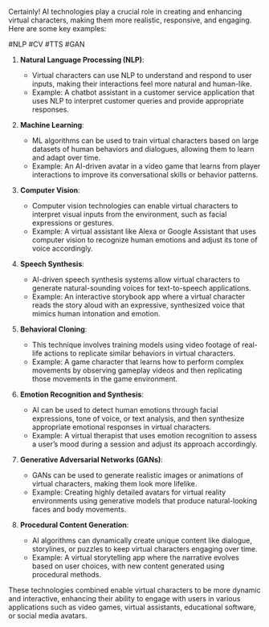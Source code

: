 Certainly! AI technologies play a crucial role in creating and enhancing virtual characters, making them more realistic, responsive, and engaging. Here are some key examples:

#NLP #CV #TTS #GAN

1. **Natural Language Processing (NLP)**:
   - Virtual characters can use NLP to understand and respond to user inputs, making their interactions feel more natural and human-like.
   - Example: A chatbot assistant in a customer service application that uses NLP to interpret customer queries and provide appropriate responses.

2. **Machine Learning**:
   - ML algorithms can be used to train virtual characters based on large datasets of human behaviors and dialogues, allowing them to learn and adapt over time.
   - Example: An AI-driven avatar in a video game that learns from player interactions to improve its conversational skills or behavior patterns.

3. **Computer Vision**:
   - Computer vision technologies can enable virtual characters to interpret visual inputs from the environment, such as facial expressions or gestures.
   - Example: A virtual assistant like Alexa or Google Assistant that uses computer vision to recognize human emotions and adjust its tone of voice accordingly.

4. **Speech Synthesis**:
   - AI-driven speech synthesis systems allow virtual characters to generate natural-sounding voices for text-to-speech applications.
   - Example: An interactive storybook app where a virtual character reads the story aloud with an expressive, synthesized voice that mimics human intonation and emotion.

5. **Behavioral Cloning**:
   - This technique involves training models using video footage of real-life actions to replicate similar behaviors in virtual characters.
   - Example: A game character that learns how to perform complex movements by observing gameplay videos and then replicating those movements in the game environment.

6. **Emotion Recognition and Synthesis**:
   - AI can be used to detect human emotions through facial expressions, tone of voice, or text analysis, and then synthesize appropriate emotional responses in virtual characters.
   - Example: A virtual therapist that uses emotion recognition to assess a user’s mood during a session and adjust its approach accordingly.

7. **Generative Adversarial Networks (GANs)**:
   - GANs can be used to generate realistic images or animations of virtual characters, making them look more lifelike.
   - Example: Creating highly detailed avatars for virtual reality environments using generative models that produce natural-looking faces and body movements.

8. **Procedural Content Generation**:
   - AI algorithms can dynamically create unique content like dialogue, storylines, or puzzles to keep virtual characters engaging over time.
   - Example: A virtual storytelling app where the narrative evolves based on user choices, with new content generated using procedural methods.

These technologies combined enable virtual characters to be more dynamic and interactive, enhancing their ability to engage with users in various applications such as video games, virtual assistants, educational software, or social media avatars.